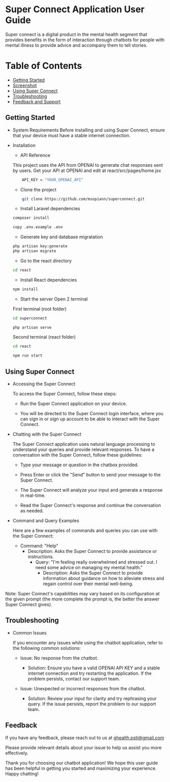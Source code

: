 
# Super Connect Application User Guide

Super connect is a digital product in the mental health segment that provides benefits in the form of interaction through chatbots for people with mental illness to provide advice and accompany them to tell stories.


# Table of Contents
  * [Getting Started](#gettingstarted)
  * [Screenshot](#screenshot)
  * [Using Super Connect](#usingsuperconnect)
  * [Troubleshooting](#troubleshooting)
  * [Feedback and Support](#feedbacksupport)
## Getting Started

* System Requirements
Before installing and using Super Connect, ensure that your device must have a stable internet connection.

- Installation
    - API Reference
        
    This project uses the API from OPENAI to generate chat responses sent by users. Get your API at OPENAI and edit at react/src/pages/home.jsx
    ```bash
        API_KEY = "YOUR_OPENAI_API"
    ```
    - Clone the project

    ```bash
        git clone https://github.com/msopiann/superconnect.git
    ```

    - Install Laravel dependencies
    ```bash
    composer install
    ```
    ```bash
    copy .env.example .env
    ```
    
    - Generate key and database migratation

    ```bash
    php artisan key:generate
    php artisan migrate
    ```

    - Go to the react directory

    ```bash
    cd react
    ```

    - Install React dependencies

    ```bash
    npm install
    ```

    - Start the server
    Open 2 terminal
    
    First terminal (root folder)

    ```bash
    cd superconnect
    
    php artisan serve
    ```

    Second terminal (react folder)
    ```bash
    cd react
    
    npm run start
    ```


  



## Using Super Connect

- Accessing the Super Connect
    
    To access the Super Connect, follow these steps:
    
    - Run the Super Connect application on your device.
    
    - You will be directed to the Super Connect login interface, where you can sign in or sign up account to be able to interact with the Super Connect.

- Chatting with the Super Connect
    
    The Super Connect application uses natural language processing to understand your queries and provide relevant responses. To have a conversation with the Super Connect, follow these guidelines:
    
    - Type your message or question in the chatbox provided.
    
    - Press Enter or click the "Send" button to send your message to the Super Connect.
    
    - The Super Connect will analyze your input and generate a response in real-time.
    
    - Read the Super Connect's response and continue the conversation as needed.

- Command and Query Examples

    Here are a few examples of commands and queries you can use with the Super Connect:
    
    - Command: "Help"
        - Description: Asks the Super Connect to provide assistance or instructions.
            - Query: "I'm feeling really overwhelmed and stressed out. I need some advice on managing my mental health."
                - Description: Asks the Super Connect to provide information about guidance on how to alleviate stress and regain control over their mental well-being.

Note: Super Connect's capabilities may vary based on its configuration at the given prompt (the more complete the prompt is, the better the answer Super Connect gives).
## Troubleshooting

- Common Issues
    
    If you encounter any issues while using the chatbot application, refer to the following common solutions:
    
    - Issue: No response from the chatbot.
    
        - Solution: Ensure you have a valid OPENAI API KEY and a stable internet connection and try restarting the application. If the problem persists, contact our support team.

    - Issue: Unexpected or incorrect responses from the chatbot.
    
        - Solution: Review your input for clarity and try rephrasing your query. If the issue persists, report the problem to our support team.
## Feedback

If you have any feedback, please reach out to us at ghealth.psti@gmail.com

Please provide relevant details about your issue to help us assist you more effectively.

Thank you for choosing our chatbot application! We hope this user guide has been helpful in getting you started and maximizing your experience. Happy chatting!

